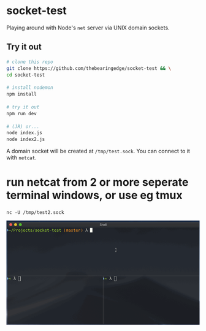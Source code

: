 # socket-test

Playing around with Node's `net` server via UNIX domain sockets.

## Try it out

```bash
# clone this repo
git clone https://github.com/thebearingedge/socket-test && \
cd socket-test

# install nodemon
npm install

# try it out
npm run dev

# (JR) or...
node index.js
node index2.js
```
A domain socket will be created at `/tmp/test.sock`. You can connect to it with `netcat`.

# run netcat from 2 or more seperate terminal windows, or use eg tmux
```
nc -U /tmp/test2.sock
```

<p align="middle">
  <img src="socket-test.gif" alt="socket-test-demo">
</p>
